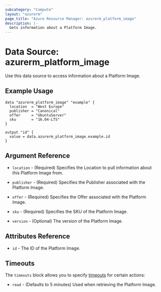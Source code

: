 ```yaml
---
subcategory: "Compute"
layout: "azurerm"
page_title: "Azure Resource Manager: azurerm_platform_image"
description: |-
  Gets information about a Platform Image.
---
```


# Data Source: azurerm_platform_image

Use this data source to access information about a Platform Image.

## Example Usage

```hcl
data "azurerm_platform_image" "example" {
  location  = "West Europe"
  publisher = "Canonical"
  offer     = "UbuntuServer"
  sku       = "16.04-LTS"
}

output "id" {
  value = data.azurerm_platform_image.example.id
}
```

## Argument Reference

* `location` - (Required) Specifies the Location to pull information about this Platform Image from.

* `publisher` - (Required) Specifies the Publisher associated with the Platform Image.

* `offer` - (Required) Specifies the Offer associated with the Platform Image.

* `sku` - (Required) Specifies the SKU of the Platform Image.

* `version` - (Optional) The version of the Platform Image.

## Attributes Reference

* `id` - The ID of the Platform Image.

## Timeouts

The `timeouts` block allows you to specify [timeouts](https://www.terraform.io/language/resources/syntax#operation-timeouts) for certain actions:

* `read` - (Defaults to 5 minutes) Used when retrieving the Platform Image.

